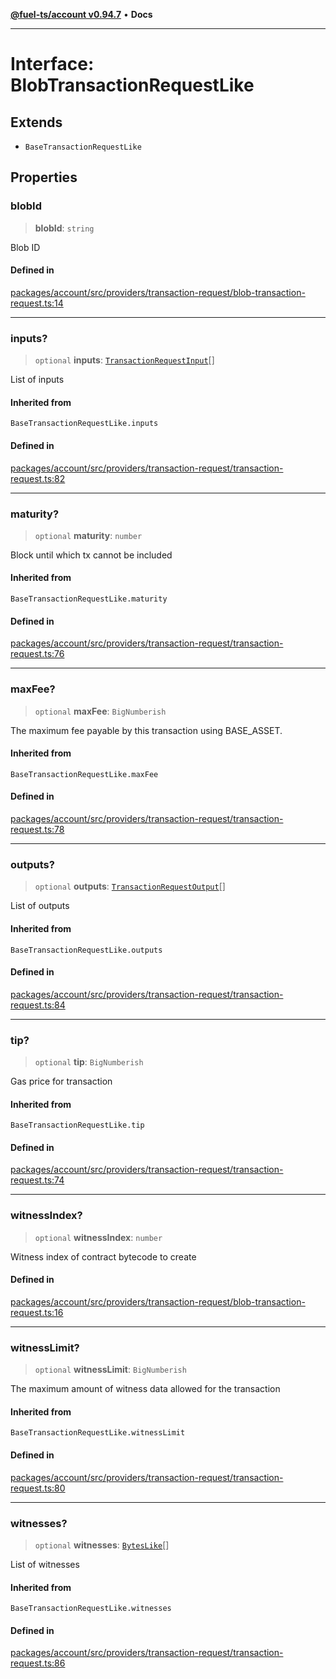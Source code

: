 [**@fuel-ts/account v0.94.7**](../index.md) • **Docs**

***

# Interface: BlobTransactionRequestLike

## Extends

- `BaseTransactionRequestLike`

## Properties

### blobId

> **blobId**: `string`

Blob ID

#### Defined in

[packages/account/src/providers/transaction-request/blob-transaction-request.ts:14](https://github.com/FuelLabs/fuels-ts/blob/8420c2fcbdf57cb5242e933369ca6c4c5f9d66c9/packages/account/src/providers/transaction-request/blob-transaction-request.ts#L14)

***

### inputs?

> `optional` **inputs**: [`TransactionRequestInput`](../index.md#transactionrequestinput)[]

List of inputs

#### Inherited from

`BaseTransactionRequestLike.inputs`

#### Defined in

[packages/account/src/providers/transaction-request/transaction-request.ts:82](https://github.com/FuelLabs/fuels-ts/blob/8420c2fcbdf57cb5242e933369ca6c4c5f9d66c9/packages/account/src/providers/transaction-request/transaction-request.ts#L82)

***

### maturity?

> `optional` **maturity**: `number`

Block until which tx cannot be included

#### Inherited from

`BaseTransactionRequestLike.maturity`

#### Defined in

[packages/account/src/providers/transaction-request/transaction-request.ts:76](https://github.com/FuelLabs/fuels-ts/blob/8420c2fcbdf57cb5242e933369ca6c4c5f9d66c9/packages/account/src/providers/transaction-request/transaction-request.ts#L76)

***

### maxFee?

> `optional` **maxFee**: `BigNumberish`

The maximum fee payable by this transaction using BASE_ASSET.

#### Inherited from

`BaseTransactionRequestLike.maxFee`

#### Defined in

[packages/account/src/providers/transaction-request/transaction-request.ts:78](https://github.com/FuelLabs/fuels-ts/blob/8420c2fcbdf57cb5242e933369ca6c4c5f9d66c9/packages/account/src/providers/transaction-request/transaction-request.ts#L78)

***

### outputs?

> `optional` **outputs**: [`TransactionRequestOutput`](../index.md#transactionrequestoutput)[]

List of outputs

#### Inherited from

`BaseTransactionRequestLike.outputs`

#### Defined in

[packages/account/src/providers/transaction-request/transaction-request.ts:84](https://github.com/FuelLabs/fuels-ts/blob/8420c2fcbdf57cb5242e933369ca6c4c5f9d66c9/packages/account/src/providers/transaction-request/transaction-request.ts#L84)

***

### tip?

> `optional` **tip**: `BigNumberish`

Gas price for transaction

#### Inherited from

`BaseTransactionRequestLike.tip`

#### Defined in

[packages/account/src/providers/transaction-request/transaction-request.ts:74](https://github.com/FuelLabs/fuels-ts/blob/8420c2fcbdf57cb5242e933369ca6c4c5f9d66c9/packages/account/src/providers/transaction-request/transaction-request.ts#L74)

***

### witnessIndex?

> `optional` **witnessIndex**: `number`

Witness index of contract bytecode to create

#### Defined in

[packages/account/src/providers/transaction-request/blob-transaction-request.ts:16](https://github.com/FuelLabs/fuels-ts/blob/8420c2fcbdf57cb5242e933369ca6c4c5f9d66c9/packages/account/src/providers/transaction-request/blob-transaction-request.ts#L16)

***

### witnessLimit?

> `optional` **witnessLimit**: `BigNumberish`

The maximum amount of witness data allowed for the transaction

#### Inherited from

`BaseTransactionRequestLike.witnessLimit`

#### Defined in

[packages/account/src/providers/transaction-request/transaction-request.ts:80](https://github.com/FuelLabs/fuels-ts/blob/8420c2fcbdf57cb5242e933369ca6c4c5f9d66c9/packages/account/src/providers/transaction-request/transaction-request.ts#L80)

***

### witnesses?

> `optional` **witnesses**: [`BytesLike`](../Interfaces/index.md#byteslike)[]

List of witnesses

#### Inherited from

`BaseTransactionRequestLike.witnesses`

#### Defined in

[packages/account/src/providers/transaction-request/transaction-request.ts:86](https://github.com/FuelLabs/fuels-ts/blob/8420c2fcbdf57cb5242e933369ca6c4c5f9d66c9/packages/account/src/providers/transaction-request/transaction-request.ts#L86)
